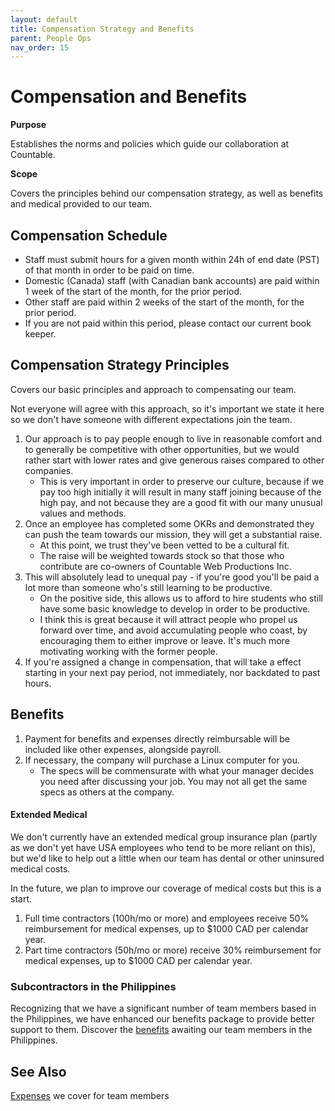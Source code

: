 ```yaml
---
layout: default
title: Compensation Strategy and Benefits
parent: People Ops
nav_order: 15
---
```


# Compensation and Benefits

**Purpose**

Establishes the norms and policies which guide our collaboration at Countable.

**Scope**

Covers the principles behind our compensation strategy, as well as benefits and medical provided to our team.

## Compensation Schedule
  * Staff must submit hours for a given month within 24h of end date (PST) of that month in order to be paid on time.
  * Domestic (Canada) staff (with Canadian bank accounts) are paid within 1 week of the start of the month, for the prior period.
  * Other staff are paid within 2 weeks of the start of the month, for the prior period.
  * If you are not paid within this period, please contact our current book keeper.

## Compensation Strategy Principles

Covers our basic principles and approach to compensating our team.

Not everyone will agree with this approach, so it's important we state it here so we don't have someone with different expectations join the team.

1.  Our approach is to pay people enough to live in reasonable comfort and to generally be competitive with other opportunities, but we would rather start with lower rates and give generous raises compared to other companies. 
    - This is very important in order to preserve our culture, because if we pay too high initially it will result in many staff joining because of the high pay, and not because they are a good fit with our many unusual values and methods.
2.  Once an employee has completed some OKRs and demonstrated they can push the team towards our mission, they will get a substantial raise. 
    - At this point, we trust they've been vetted to be a cultural fit. 
    - The raise will be weighted towards stock so that those who contribute are co-owners of Countable Web Productions Inc.
3.  This will absolutely lead to unequal pay - if you're good you'll be paid a lot more than someone who's still learning to be productive.
    - On the positive side, this allows us to afford to hire students who still have some basic knowledge to develop in order to be productive. 
    - I think this is great because it will attract people who propel us forward over time, and avoid accumulating people who coast, by encouraging them to either improve or leave. It's much
    more motivating working with the former people.
4.  If you're assigned a change in compensation, that will take a effect starting in your next pay period, not immediately, nor backdated to past hours.

## Benefits

1.  Payment for benefits and expenses directly reimbursable will be included like other expenses, alongside payroll.
2.  If necessary, the company will purchase a Linux computer for you.
    - The specs will be commensurate with what your manager decides you need after discussing your job. You may not all get the same specs as others at the company.

#### Extended Medical

We don't currently have an extended medical group insurance plan (partly as we don't yet have USA employees who tend to be more reliant on this), but we'd like to help out a little when our team has dental or other uninsured medical costs. 

In the future, we plan to improve our coverage of medical costs but this is a start.

1.  Full time contractors (100h/mo or more) and employees receive 50% reimbursement for medical expenses, up to $1000 CAD per calendar year.
2.  Part time contractors (50h/mo or more) receive 30% reimbursement for medical expenses, up to $1000 CAD per calendar year.

### Subcontractors in the Philippines

Recognizing that we have a significant number of team members based in the Philippines, we have enhanced our benefits package to provide better support to them. Discover the [benefits](https://countable-web.github.io/ops/peopleops/BENEFITS-PH-TEAM-MEMBERS/) awaiting our team members in the Philippines.

## See Also

[Expenses](EXPENSES.md) we cover for team members
